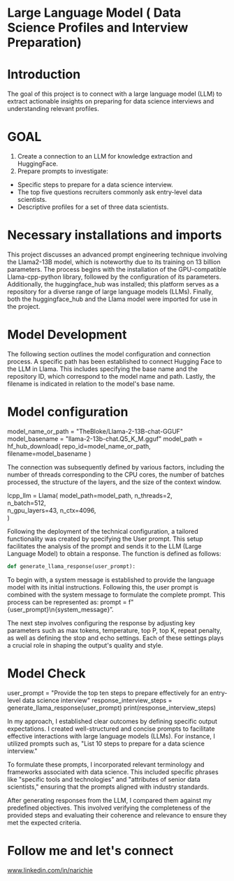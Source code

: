 # Large Language Model ( Data Science Profiles and Interview Preparation)

# Introduction
The goal of this project is to connect with a large language model (LLM) to extract actionable insights on preparing for data science interviews and understanding relevant profiles.
# GOAL
1.	Create a connection to an LLM for knowledge extraction and HuggingFace.
2.	Prepare prompts to investigate:
*	Specific steps to prepare for a data science interview.
*	The top five questions recruiters commonly ask entry-level data scientists.
*	Descriptive profiles for a set of three data scientists.

# Necessary installations and imports

This project discusses an advanced prompt engineering technique involving the Llama2-13B model, which is noteworthy due to its training on 13 billion parameters. The process begins with the installation of the GPU-compatible Llama-cpp-python library, followed by the configuration of its parameters. Additionally, the huggingface_hub was installed; this platform serves as a repository for a diverse range of large language models (LLMs). Finally, both the huggingface_hub and the Llama model were imported for use in the project.

# Model Development
The following section outlines the model configuration and connection process. A specific path has been established to connect Hugging Face to the LLM in Llama. This includes specifying the base name and the repository ID, which correspond to the model name and path. Lastly, the filename is indicated in relation to the model's base name.

# Model configuration
model_name_or_path = "TheBloke/Llama-2-13B-chat-GGUF"
model_basename = "llama-2-13b-chat.Q5_K_M.gguf"
model_path = hf_hub_download(
    repo_id=model_name_or_path,
    filename=model_basename
    )

The connection was subsequently defined by various factors, including the number of threads corresponding to the CPU cores, the number of batches processed, the structure of the layers, and the size of the context window.

lcpp_llm = Llama(
        model_path=model_path,
        n_threads=2,  
        n_batch=512,  
        n_gpu_layers=43,
        n_ctx=4096,  
)

Following the deployment of the technical configuration, a tailored functionality was created by specifying the User prompt. This setup facilitates the analysis of the prompt and sends it to the LLM (Large Language Model) to obtain a response. The function is defined as follows:

```python
def generate_llama_response(user_prompt):
```
To begin with, a system message is established to provide the language model with its initial instructions. Following this, the user prompt is combined with the system message to formulate the complete prompt. This process can be represented as: prompt = f"{user_prompt}\n{system_message}”.

The next step involves configuring the response by adjusting key parameters such as max tokens, temperature, top P, top K, repeat penalty, as well as defining the stop and echo settings. Each of these settings plays a crucial role in shaping the output's quality and style.


 # Model Check

user_prompt = "Provide the top ten steps to prepare effectively for an entry-level data science interview"
response_interview_steps = generate_llama_response(user_prompt)
print(response_interview_steps)


In my approach, I established clear outcomes by defining specific output expectations. I created well-structured and concise prompts to facilitate effective interactions with large language models (LLMs). For instance, I utilized prompts such as, "List 10 steps to prepare for a data science interview."

To formulate these prompts, I incorporated relevant terminology and frameworks associated with data science. This included specific phrases like "specific tools and technologies" and "attributes of senior data scientists," ensuring that the prompts aligned with industry standards.

After generating responses from the LLM, I compared them against my predefined objectives. This involved verifying the completeness of the provided steps and evaluating their coherence and relevance to ensure they met the expected criteria.

# Follow me and let's connect
www.linkedin.com/in/narichie
